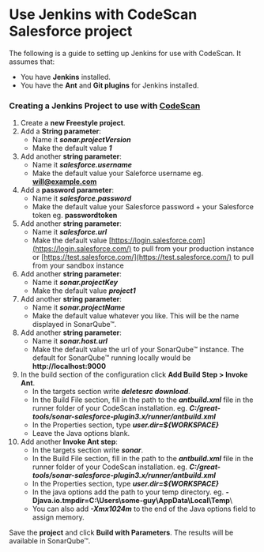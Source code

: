 # Use Jenkins with CodeScan Salesforce project

The following is a guide to setting up Jenkins for use with CodeScan. It assumes that:

* You have **Jenkins** installed.
* You have the **Ant** and **Git plugins** for Jenkins installed.

### Creating a Jenkins Project to use with [CodeScan](https://www.codescan.io/) <a href="#creating-a-jenkins-project-to-use-with-codescan" id="creating-a-jenkins-project-to-use-with-codescan"></a>

1. Create a **new Freestyle project**.
2. Add a **String parameter**:
   * Name it _**sonar.projectVersion**_
   * Make the default value _**1**_
3. Add another **string parameter**:
   * Name it _**salesforce.username**_
   * Make the default value your Saleforce username eg. **will@example.com**
4. Add a **password parameter**:
   * Name it _**salesforce.password**_
   * Make the default value your Salesforce password + your Salesforce token eg. **passwordtoken**
5. Add another **string parameter**:
   * Name it _**salesforce.url**_
   * Make the default value [https://login.salesforce.com](https://login.salesforce.com/) to pull from your production instance or [https://test.salesforce.com/](https://test.salesforce.com/) to pull from your sandbox instance
6. Add another **string parameter**:
   * Name it _**sonar.projectKey**_
   * Make the default value _**project1**_
7. Add another **string parameter**:
   * Name it _**sonar.projectName**_
   * Make the default value whatever you like. This will be the name displayed in SonarQube™.
8. Add another **string parameter**:
   * Name it _**sonar.host.url**_
   * Make the default value the url of your SonarQube™ instance. The default for SonarQube™ running locally would be **http://localhost:9000**
9. In the build section of the configuration click **Add Build Step > Invoke Ant**.
   * In the targets section write _**deletesrc download**_.
   * In the Build File section, fill in the path to the _**antbuild.xml**_ file in the runner folder of your CodeScan installation. eg. _**C:/great-tools/sonar-salesforce-plugin3.x/runner/antbuild.xml**_
   * In the Properties section, type _**user.dir=${WORKSPACE}**_
   * Leave the Java options blank.
10. Add another **Invoke Ant step**:
    * In the targets section write _**sonar**_.
    * In the Build File section, fill in the path to the _**antbuild.xml**_ file in the runner folder of your CodeScan installation. eg. _**C:/great-tools/sonar-salesforce-plugin3.x/runner/antbuild.xml**_
    * In the Properties section, type _**user.dir=${WORKSPACE}**_
    * In the java options add the path to your temp directory. eg. **-Djava.io.tmpdir=C:\Users\some-guy\AppData\Local\Temp**\\
    * You can also add _**-Xmx1024m**_ to the end of the Java options field to assign memory.

Save the **project** and click **Build with Parameters**. The results will be available in SonarQube™.
